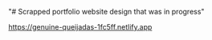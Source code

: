 "# Scrapped portfolio website design that was in progress" 

https://genuine-queijadas-1fc5ff.netlify.app
